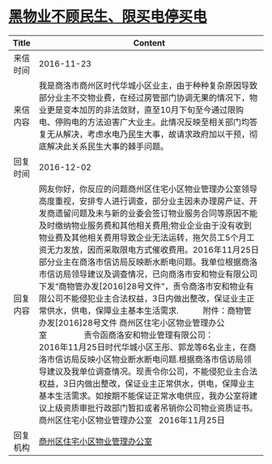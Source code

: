 # <a href="http://www.shangluo.gov.cn/zmhd/ldxxxx.jsp?urltype=leadermail.LeaderMailContentUrl&wbtreeid=1112&leadermailid=3891">黑物业不顾民生、限买电停买电</a>
|Title|Content|
|:---:|---|
|来信时间|2016-11-23|
|来信内容|我是商洛市商州区时代华城小区业主，由于种种复杂原因导致部分业主不交物业费，在经过房管部门协调无果的情况下，物业更是变本加厉的非法敛财，直至10月下旬至今通过限购电、停购电的方法迫害广大业主。此情况反映至相关部门均答复无从解决，考虑水电乃民生大事，故请求政府加以干预，彻底解决此关系民生大事的棘手问题。|
|回复时间|2016-12-02|
|回复内容|网友你好，你反应的问题商州区住宅小区物业管理办公室领导高度重视，安排专人进行调查，部分业主因未办理房产证、开发商遗留问题及未与新的业委会签订物业服务合同等原因不能及时缴纳物业服务费和其他相关费用;物业企业由于没有收到物业费及其他相关费用导致企业无法运转，拖欠员工5个月工资无力发放，因而采取限电方式催收费用。2016年11月25日部分业主在商洛市信访局反映断水断电问题。我单位根据商洛市信访局领导建议及调查情况，已向商洛市安和物业有限公司下发“商物管办发[2016]28号文件”，责令商洛市安和物业有限公司不能侵犯业主合法权益，3日内做出整改，保证业主正常供水，供电，保障业主基本生活需求.　　　附件：商物管办发[2016]28号文件 商州区住宅小区物业管理办公室                 责令函商洛安和物业管理有限公司：　　　 2016年11月25日时代华城小区王彤、郭龙等6名业主，在商洛市信访局反映小区物业断水断电问题.根据商洛市信访局领导建议及我单位调查情况。现责令你公司，不能侵犯业主合法权益，3日内做出整改，保证业主正常供水，供电，保障业主基本生活需求。如按期不能保证正常水电供应，我办公室将建议上级资质审批行政部门暂扣或者吊销你公司物业资质证书。　商州区住宅小区物业管理办公室   2016年11月25日|
|回复机构|<a href="../../categories/agencies/商州区住宅小区物业管理办公室.md">商州区住宅小区物业管理办公室</a>|